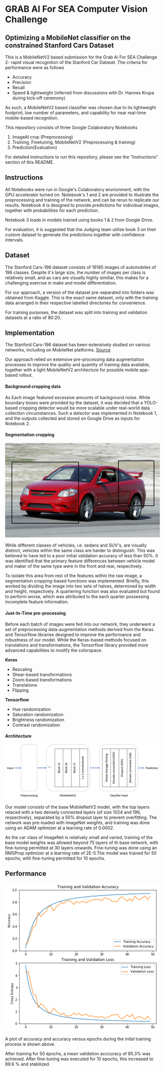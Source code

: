 # GRAB AI For SEA Computer Vision Challenge
## Optimizing a MobileNet classifier on the constrained Stanford Cars Dataset

This is a MobileNetV2 based submission for the Grab Ai For SEA Challenge 2- rapid visual recognition of the Stanford Car Dataset.
The criteria for performance were as follows


* Accuracy
* Precision
* Recall
* Speed & lightweight (inferred from discussions with Dr. Hannes Krupa during kick-off ceremony)

As such, a MobileNetV2 based classifier was chosen due to its lightweight footprint, low number of parameters, and capability for near real-time mobile-based recognition. 

This repository consists of three Google Colaboratory Notebooks
1. ImageAI crop (Preprocessing)
2. Training, Finetuning, MobileNetV2 (Preprocessing & training)
3. Prediction(Evaluation)


For detailed instructions to run this repository, please see the "Instructions" section of this README.

## Instructions
All Notebooks were run in Google's Colaboratory envrionment, with the GPU accelerator turned on. Notebook's 1 and 2 are provided to illustrate the preprocessing and training of the network, and can be rerun to replicate our results. Notebook 4 is designed to provide predictions for individual images, together with probabilities for each prediction.

Notebook 3 loads in models trained using books 1 & 2 from Google Drive. 

For evaluation, it is suggested that the Judging team utilize book 3 on their custom dataset to generate the predictions together with confidence intervals.

## Dataset
The Stanford Cars-196 dataset consists of 16185 images of automobiles of 196 classes. Despite it's large size, the number of images per class is relatively small, and as cars are visually highly similiar, this makes for a challenging exercise in make and model differentiation.

For our approach, a version of the dataset pre-separated into folders was obtained from Kaggle. This is the exact same dataset, only with the training data arranged in their respective labelled directories for convenience.

For training purposes, the dataset was split into training and validation datasets at a ratio of 80:20.

## Implementation
The Stanford Cars-196 dataset has been extensively studied on various networks, including on MobileNet platforms. 
[Source](https://arxiv.org/pdf/1806.02987.pdf?fbclid=IwAR26yjKltuRmb9q9U8Dj3F-oGDXWVrp1UW_ipq3_ZanYmFWglijwbatqO2g)

Our approach relied on extensive pre-processing data augmentation processes to improve the quality and quantity of training data available, together with a light MobileNetV2 architecture for possible mobile app-based rollout.

#### Background cropping data

As Each image featured excessive amounts of background noise. While boundary boxes were provided by the dataset, it was decided that a YOLO-based cropping detector would be more scalable under real-world data collection circumstances. Such a detector was implemented in Notebook 1, and the outputs collected and stored on Google Drive as inputs for Notebook 2.

#### __Segmentation cropping__
<p align="center">
  <img src="https://github.com/EXJUSTICE/GRAB_SEA_CVChallenge/blob/master/example.jpg" >
</p>
While different classes of vehicles, i.e. sedans and SUV's, are visually distinct, vehicles within the same class are harder to distinguish. This was believed to have led to a poor initial validation accuracy of less than 50%. It was identified that the primary feature differences between vehicle model and maker of the same type were in the front and rear, respectively. 


To isolate this area from rest of the features within the raw image, a segmentation cropping-based functiono was implemented. Briefly, this worked by dividing the image into two sets of halves, determined by width and height, respectively. A quartering function was also evaluated but found to perform worse, which was attributed to the each quarter possessing incomplete feature information.


#### __Just-In-Time pre-processing__

Before each batch of images were fed into our network, they underwent a set of preprocessing data-augmentation methods derived from the Keras and Tensorflow libraries designed to improve the performance and robustness of our model. While the Keras-based methods focused on translations and transformations, the Tensorflow library provided more advanced capabilities to modify the colorspace.

**Keras**

* Rescaling
* Shear-based transformations
* Zoom-based transformations
* Translations
* Flipping

**Tensorflow**

* Hue randomization 
* Saturation randomization
* Brightness randomization
* Contrast randomization



#### __Architecture__

<p align="center">
  <img src="https://github.com/EXJUSTICE/GRAB_SEA_CVChallenge/blob/master/GrabSEAarchitecture.png" >
</p>

Our model consists of the base MobileNetV2 model, with the top layers relaced with a two densely connected layers (of size 1024 and 196, respectively), separated by a 50% dropout layer to prevent overfitting. The network was pre-loaded with ImageNet weights, and training was done using an ADAM optimizer at a learning rate of 0.0002.

As the car class of ImageNet is relatively small and varied, training of the base model weights was allowed beyond 75 layers of th base network, with fine-tuning permitted at 30 layers onwards. Fine-tuning was done using an RMSProp optimizer at a learning rate of 2E-5.The model was trained for 50 epochs, with fine-tuning permitted for 10 epochs.


## Performance
<p align="center">
  <img src="https://github.com/EXJUSTICE/GRAB_SEA_CVChallenge/blob/master/accuracy.png" >
</p>

A plot of accuracy and accuracy versus epochs during the inital training process is shown above.

After training for 50 epochs, a mean validation acccuracy of 85.3% was achieved. After fine-tuning was executed for 10 epochs, this increased to 89.6 % and stabilized.

